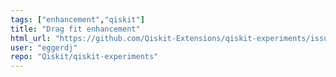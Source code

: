 ```yaml
---
tags: ["enhancement","qiskit"]
title: "Drag fit enhancement"
html_url: "https://github.com/Qiskit-Extensions/qiskit-experiments/issues/453"
user: "eggerdj"
repo: "Qiskit/qiskit-experiments"
---
```


